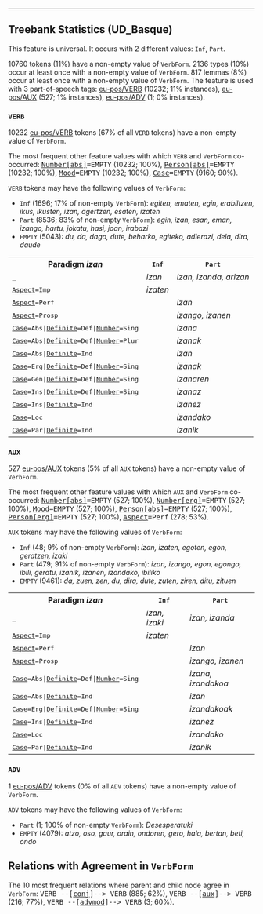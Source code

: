 

--------------------------------------------------------------------------------

## Treebank Statistics (UD_Basque)

This feature is universal.
It occurs with 2 different values: `Inf`, `Part`.

10760 tokens (11%) have a non-empty value of `VerbForm`.
2136 types (10%) occur at least once with a non-empty value of `VerbForm`.
817 lemmas (8%) occur at least once with a non-empty value of `VerbForm`.
The feature is used with 3 part-of-speech tags: [eu-pos/VERB]() (10232; 11% instances), [eu-pos/AUX]() (527; 1% instances), [eu-pos/ADV]() (1; 0% instances).

### `VERB`

10232 [eu-pos/VERB]() tokens (67% of all `VERB` tokens) have a non-empty value of `VerbForm`.

The most frequent other feature values with which `VERB` and `VerbForm` co-occurred: <tt><a href="Number[abs].html">Number[abs]</a>=EMPTY</tt> (10232; 100%), <tt><a href="Person[abs].html">Person[abs]</a>=EMPTY</tt> (10232; 100%), <tt><a href="Mood.html">Mood</a>=EMPTY</tt> (10232; 100%), <tt><a href="Case.html">Case</a>=EMPTY</tt> (9160; 90%).

`VERB` tokens may have the following values of `VerbForm`:

* `Inf` (1696; 17% of non-empty `VerbForm`): <em>egiten, ematen, egin, erabiltzen, ikus, ikusten, izan, agertzen, esaten, izaten</em>
* `Part` (8536; 83% of non-empty `VerbForm`): <em>egin, izan, esan, eman, izango, hartu, jokatu, hasi, joan, irabazi</em>
* `EMPTY` (5043): <em>du, da, dago, dute, beharko, egiteko, adierazi, dela, dira, daude</em>

<table>
  <tr><th>Paradigm <i>izan</i></th><th><tt>Inf</tt></th><th><tt>Part</tt></th></tr>
  <tr><td><tt>_</tt></td><td><em>izan</em></td><td><em>izan, izanda, arizan</em></td></tr>
  <tr><td><tt><a href="Aspect.html">Aspect</a>=Imp</tt></td><td><em>izaten</em></td><td></td></tr>
  <tr><td><tt><a href="Aspect.html">Aspect</a>=Perf</tt></td><td></td><td><em>izan</em></td></tr>
  <tr><td><tt><a href="Aspect.html">Aspect</a>=Prosp</tt></td><td></td><td><em>izango, izanen</em></td></tr>
  <tr><td><tt><a href="Case.html">Case</a>=Abs|<a href="Definite.html">Definite</a>=Def|<a href="Number.html">Number</a>=Sing</tt></td><td></td><td><em>izana</em></td></tr>
  <tr><td><tt><a href="Case.html">Case</a>=Abs|<a href="Definite.html">Definite</a>=Def|<a href="Number.html">Number</a>=Plur</tt></td><td></td><td><em>izanak</em></td></tr>
  <tr><td><tt><a href="Case.html">Case</a>=Abs|<a href="Definite.html">Definite</a>=Ind</tt></td><td></td><td><em>izan</em></td></tr>
  <tr><td><tt><a href="Case.html">Case</a>=Erg|<a href="Definite.html">Definite</a>=Def|<a href="Number.html">Number</a>=Sing</tt></td><td></td><td><em>izanak</em></td></tr>
  <tr><td><tt><a href="Case.html">Case</a>=Gen|<a href="Definite.html">Definite</a>=Def|<a href="Number.html">Number</a>=Sing</tt></td><td></td><td><em>izanaren</em></td></tr>
  <tr><td><tt><a href="Case.html">Case</a>=Ins|<a href="Definite.html">Definite</a>=Def|<a href="Number.html">Number</a>=Sing</tt></td><td></td><td><em>izanaz</em></td></tr>
  <tr><td><tt><a href="Case.html">Case</a>=Ins|<a href="Definite.html">Definite</a>=Ind</tt></td><td></td><td><em>izanez</em></td></tr>
  <tr><td><tt><a href="Case.html">Case</a>=Loc</tt></td><td></td><td><em>izandako</em></td></tr>
  <tr><td><tt><a href="Case.html">Case</a>=Par|<a href="Definite.html">Definite</a>=Ind</tt></td><td></td><td><em>izanik</em></td></tr>
</table>

### `AUX`

527 [eu-pos/AUX]() tokens (5% of all `AUX` tokens) have a non-empty value of `VerbForm`.

The most frequent other feature values with which `AUX` and `VerbForm` co-occurred: <tt><a href="Number[abs].html">Number[abs]</a>=EMPTY</tt> (527; 100%), <tt><a href="Number[erg].html">Number[erg]</a>=EMPTY</tt> (527; 100%), <tt><a href="Mood.html">Mood</a>=EMPTY</tt> (527; 100%), <tt><a href="Person[abs].html">Person[abs]</a>=EMPTY</tt> (527; 100%), <tt><a href="Person[erg].html">Person[erg]</a>=EMPTY</tt> (527; 100%), <tt><a href="Aspect.html">Aspect</a>=Perf</tt> (278; 53%).

`AUX` tokens may have the following values of `VerbForm`:

* `Inf` (48; 9% of non-empty `VerbForm`): <em>izan, izaten, egoten, egon, geratzen, izaki</em>
* `Part` (479; 91% of non-empty `VerbForm`): <em>izan, izango, egon, egongo, ibili, geratu, izanik, izanen, izandako, ibiliko</em>
* `EMPTY` (9461): <em>da, zuen, zen, du, dira, dute, zuten, ziren, ditu, zituen</em>

<table>
  <tr><th>Paradigm <i>izan</i></th><th><tt>Inf</tt></th><th><tt>Part</tt></th></tr>
  <tr><td><tt>_</tt></td><td><em>izan, izaki</em></td><td><em>izan, izanda</em></td></tr>
  <tr><td><tt><a href="Aspect.html">Aspect</a>=Imp</tt></td><td><em>izaten</em></td><td></td></tr>
  <tr><td><tt><a href="Aspect.html">Aspect</a>=Perf</tt></td><td></td><td><em>izan</em></td></tr>
  <tr><td><tt><a href="Aspect.html">Aspect</a>=Prosp</tt></td><td></td><td><em>izango, izanen</em></td></tr>
  <tr><td><tt><a href="Case.html">Case</a>=Abs|<a href="Definite.html">Definite</a>=Def|<a href="Number.html">Number</a>=Sing</tt></td><td></td><td><em>izana, izandakoa</em></td></tr>
  <tr><td><tt><a href="Case.html">Case</a>=Abs|<a href="Definite.html">Definite</a>=Ind</tt></td><td></td><td><em>izan</em></td></tr>
  <tr><td><tt><a href="Case.html">Case</a>=Erg|<a href="Definite.html">Definite</a>=Def|<a href="Number.html">Number</a>=Sing</tt></td><td></td><td><em>izandakoak</em></td></tr>
  <tr><td><tt><a href="Case.html">Case</a>=Ins|<a href="Definite.html">Definite</a>=Ind</tt></td><td></td><td><em>izanez</em></td></tr>
  <tr><td><tt><a href="Case.html">Case</a>=Loc</tt></td><td></td><td><em>izandako</em></td></tr>
  <tr><td><tt><a href="Case.html">Case</a>=Par|<a href="Definite.html">Definite</a>=Ind</tt></td><td></td><td><em>izanik</em></td></tr>
</table>

### `ADV`

1 [eu-pos/ADV]() tokens (0% of all `ADV` tokens) have a non-empty value of `VerbForm`.

`ADV` tokens may have the following values of `VerbForm`:

* `Part` (1; 100% of non-empty `VerbForm`): <em>Desesperatuki</em>
* `EMPTY` (4079): <em>atzo, oso, gaur, orain, ondoren, gero, hala, bertan, beti, ondo</em>

## Relations with Agreement in `VerbForm`

The 10 most frequent relations where parent and child node agree in `VerbForm`:
<tt>VERB --[<a href="../dep/conj.html">conj</a>]--> VERB</tt> (885; 62%),
<tt>VERB --[<a href="../dep/aux.html">aux</a>]--> VERB</tt> (216; 77%),
<tt>VERB --[<a href="../dep/advmod.html">advmod</a>]--> VERB</tt> (3; 60%).

